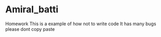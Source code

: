 # Amiral_batti
Homework
This is a example of how not to write code
It has many bugs please dont copy paste
